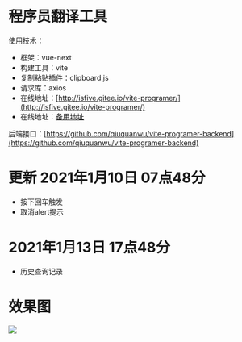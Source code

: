 # 程序员翻译工具
使用技术：
- 框架：vue-next
- 构建工具：vite
- 复制粘贴插件：clipboard.js
- 请求库：axios
- 在线地址：[http://isfive.gitee.io/vite-programer/](http://isfive.gitee.io/vite-programer/)
- 在线地址：[备用地址](https://valgod.vercel.app/)

后端接口：[https://github.com/qiuquanwu/vite-programer-backend](https://github.com/qiuquanwu/vite-programer-backend)
# 更新 2021年1月10日 07点48分
- 按下回车触发
- 取消alert提示
# 2021年1月13日 17点48分
- 历史查询记录
# 效果图
![](https://ftp.bmp.ovh/imgs/2020/08/427626c98f48d3da.png)

